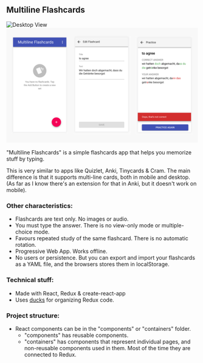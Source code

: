 ## Multiline Flashcards

![Desktop View](/img/screenshot.png?raw=true "Desktop View")
![Mobile View](/img/screenshot-mobile2.png?raw=true "Mobile View")

"Multiline Flashcards" is a simple flashcards app that helps you memorize stuff by typing.

This is very similar to apps like Quizlet, Anki, Tinycards & Cram. The main difference
is that it supports multi-line cards, both in mobile and desktop. (As far as I know there's
an extension for that in Anki, but it doesn't work on mobile).

### Other characteristics:
- Flashcards are text only. No images or audio.
- You must type the answer. There is no view-only mode or multiple-choice mode.
- Favours repeated study of the same flashcard. There is no automatic rotation.
- Progressive Web App. Works offline.
- No users or persistence. But you can export and import your flashcards as a YAML file, and the browsers
  stores them in localStorage.

### Technical stuff:
- Made with React, Redux & create-react-app
- Uses [ducks](https://github.com/erikras/ducks-modular-redux) for organizing Redux code.

### Project structure:
- React components can be in the "components" or "containers" folder.
  - "components" has reusable components.
  - "containers" has components that represent individual pages, and non-reusable components used in them. Most of the time they are connected to Redux.
